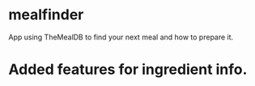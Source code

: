 # mealfinder
App using TheMealDB to find your next meal and how to prepare it.

# Added features for ingredient info.
